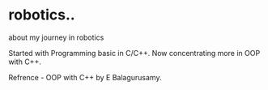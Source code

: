 # robotics..
about my journey in robotics

Started with Programming basic in C/C++. Now concentrating more in OOP with C++.

Refrence - OOP with C++ by E Balagurusamy.

